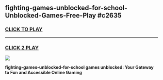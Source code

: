 
## fighting-games-unblocked-for-school-Unblocked-Games-Free-Play #c2635
<h3>
<a href="https://us.freeplayer.one?title=fighting-games-unblocked-for-school&ref=9M">CLICK TO PLAY</a></h3>
<hr>

<h3>
<a href="https://us.freeplayer.one?title=fighting-games-unblocked-for-school&ref=9M">CLICK 2 PLAY</a>
  
</h3>

<a href="https://us.freeplayer.one?title=fighting-games-unblocked-for-school&ref=9M"><img src="https://clearcache.store/games.png"></a>


**fighting-games-unblocked-for-school games unblocked: Your Gateway to Fun and Accessible Online Gaming**
